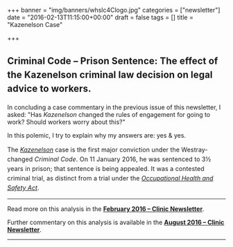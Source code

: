+++
banner = "img/banners/whslc4Clogo.jpg"
categories = ["newsletter"]
date = "2016-02-13T11:15:00+00:00"
draft = false
tags = []
title = "Kazenelson Case"

+++
## <span style="line-height: 2rem; letter-spacing: 0.01em;">Criminal Code – Prison Sentence: The effect of the Kazenelson criminal law decision on legal advice to workers.</span>

In concluding a case commentary in the previous issue of this newsletter, I asked: "Has _Kazenelson_ changed the rules of engagement for going to work? Should workers worry about this?"

In this polemic, I try to explain why my answers are: yes & yes.

The _[Kazenelson](http://www.canlii.org/en/on/onsc/doc/2015/2015onsc3639/2015onsc3639.pdf)_ case <span style="line-height: 1.58; letter-spacing: 0.01em;">is the first major conviction under the Westray-changed _Criminal Code_. On 11 January 2016, he was sentenced to 3½ years in prison; that sentence is being appealed. It was a contested criminal trial, as distinct from a trial under the</span> [_Occupational Health and Safety Act_](https://www.ontario.ca/laws/statute/90o01)<span style="line-height: 1.58; letter-spacing: 0.01em;">.</span>

* * *

Read more on this analysis in the [**February 2016 – Clinic Newsletter**](https://s3.amazonaws.com/newsletter.workers-safety.ca/newsletters/2016+02/2016+02.+Vol.24.+No.1+.pdf).

Further commentary on this analysis is available in the **[August 2016 – Clinic Newsletter](https://s3.amazonaws.com/newsletter.workers-safety.ca/newsletters/2016+08/2016+08.+Vol.24++No.2+.pdf)**.

* * *